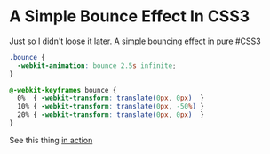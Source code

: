 # A Simple Bounce Effect In CSS3

Just so I didn't loose it later. A simple bouncing effect in pure #CSS3

```css
.bounce {
  -webkit-animation: bounce 2.5s infinite;
}

@-webkit-keyframes bounce {
  0%  { -webkit-transform: translate(0px, 0px)  }
  10% { -webkit-transform: translate(0px, -50%) }
  20% { -webkit-transform: translate(0px, 0px)  }
}
```

See this thing [in action](http://jsfiddle.net/vrbSn)